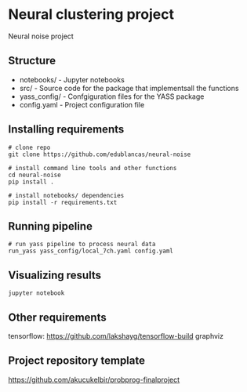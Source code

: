 # Neural clustering project

Neural noise project

## Structure

* notebooks/ - Jupyter notebooks
* src/ - Source code for the package that implementsall the functions
* yass_config/ - Confgiguration files for the YASS package
* config.yaml - Project configuration file

## Installing requirements

```shell
# clone repo
git clone https://github.com/edublancas/neural-noise

# install command line tools and other functions
cd neural-noise
pip install .

# install notebooks/ dependencies
pip install -r requirements.txt
```

## Running pipeline

```shell
# run yass pipeline to process neural data
run_yass yass_config/local_7ch.yaml config.yaml
```


## Visualizing results

```shell
jupyter notebook
```


## Other requirements

tensorflow: https://github.com/lakshayg/tensorflow-build
graphviz

## Project repository template

https://github.com/akucukelbir/probprog-finalproject
